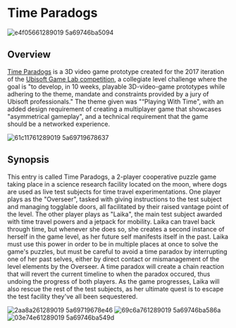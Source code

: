 # Time Paradogs

![e4f05661289019 5a69746ba5094](https://user-images.githubusercontent.com/7291039/45934547-965fc780-bf6d-11e8-8291-7fa1ddb833cb.png)

## Overview
[Time Paradogs](https://thanelord.itch.io/the-plight-of-knights-and-sight) is a 3D video game prototype created for the 2017 iteration of the [Ubisoft Game Lab competition](https://montreal.ubisoft.com/en/ubisoft-game-lab-competition-2017/), a collegiate level challenge where the goal is "to develop, in 10 weeks, playable 3D-video-game prototypes while adhering to the theme, mandate and constraints provided by a jury of Ubisoft professionals." The theme given was "“Playing With Time", with an added design requirement of creating a multiplayer game that showcases "asymmetrical gameplay", and a technical requirement that the game should be a networked experience.

![61c11761289019 5a69719678637](https://user-images.githubusercontent.com/7291039/45934556-b1cad280-bf6d-11e8-8d0a-6550da4acd1a.png)

## Synopsis

This entry is called Time Paradogs, a 2-player cooperative puzzle game taking place in a science research facility located on the moon, where dogs are used as live test subjects for time travel experimentations. One player plays as the "Overseer", tasked with giving instructions to the test subject and managing togglable doors, all facilitated by their raised vantage point of the level. The other player plays as "Laika", the main test subject awarded with time travel powers and a jetpack for mobility. Laika can travel back through time, but whenever she does so, she creates a second instance of herself in the game level, as her future self manifests itself in the past. Laika must use this power in order to be in multiple places at once to solve the game's puzzles, but must be careful to avoid a time paradox by interrupting one of her past selves, either by direct contact or mismanagement of the level elements by the Overseer. A time paradox will create a chain reaction that will revert the current timeline to when the paradox occured, thus undoing the progress of both players. As the game progresses, Laika will also rescue the rest of the test subjects, as her ultimate quest is to escape the test facility they've all been sequestered.

![2aa8a261289019 5a69719678e46](https://user-images.githubusercontent.com/7291039/45934574-e3439e00-bf6d-11e8-9557-e9d33ea6f721.png)
![69c6a761289019 5a69746ba586a](https://user-images.githubusercontent.com/7291039/45934591-01110300-bf6e-11e8-8933-738aaabfafec.png)
![03e74e61289019 5a69746ba549d](https://user-images.githubusercontent.com/7291039/45934598-1dad3b00-bf6e-11e8-8716-aa89eef2ad1d.png)
